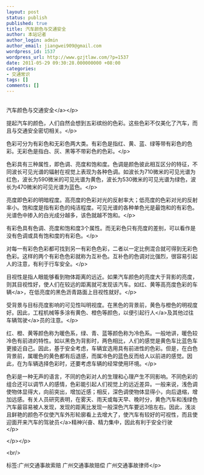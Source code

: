 ```yaml
---
layout: post
status: publish
published: true
title: 汽车颜色与交通安全
author: 本站记者
author_login: admin
author_email: jiangwei909@gmail.com
wordpress_id: 1537
wordpress_url: http://www.gzjtlaw.com/?p=1537
date: 2011-05-29 09:30:28.000000000 +08:00
categories:
- 交通常识
tags: []
comments: []
---
```

<p><p><br> 汽车颜色与<a>交通安全<&#47;a><&#47;p><p> 提起汽车的颜色，人们自然会想到五彩缤纷的色彩。这些色彩不仅美化了汽车，而且与交通安全密切相关。<&#47;p><p> 色彩可分为有彩色和无彩色两大类。有彩色是指红、黄、蓝、绿等带有彩色的色彩。无彩色是指白、灰、黑等不带彩色的色彩。<&#47;p><p> 色彩具有三种属性，即色调、亮度和饱和度。色调是颜色彼此相互区分的特征，不同波长可见光谱的辐射在视觉上表现为各种色调。如波长为710微米的可见光谱为红色，波长为590微米的可见光谱为黄色，波长为530微米的可见光谱为绿色，波长为470微米的可见光谱为蓝色。<&#47;p><p> 亮度即色彩的明暗程度。高亮度的色彩对光的反射率大；低亮度的色彩对光的反射率小。饱和度是指有彩色的纯洁程度。可见光谱的各种单色光是最饱和的有彩色。光谱色中掺入的白光成分越多，该色就越不饱和。<&#47;p><p> 有彩色具有色调、亮度和饱和度3个属性。而无彩色只有亮度的差别，可以看作是没有色调或具有饱和度的有彩色。<&#47;p><p> 对每一有彩色色彩都可找到另一有彩色色彩，二者以一定比例混合就可得到无彩色色彩。这样的两个有彩色色彩就称为互补色。互补色的色调对比强烈，很容易引起人的注意，有利于行车安全。<&#47;p><p> 目视性是指人眼能够看到物体距离的远近。如果汽车颜色的亮度大于背影的亮度，则其目视性好，使人们在较远的距离就可发现该汽车。如红、黄等高亮度色彩的<a>车辆<&#47;a>，在低亮度的黑色沥青路面上目视性就好。<&#47;p><p> 受背景与目标亮度影响的可见性叫明视度。在黑色的背景前，黄色与橙色的明视度好。因此，工程机械等多涂有黄色、橙色等颜色，以便引起<a>行人<&#47;a>及其他过往车辆<a>驾驶<&#47;a>员的注意。<&#47;p><p> 红、橙、黄等颜色称为暖色系，绿、青、蓝等颜色称为冷色系。一般地讲，暖色较冷色有前进的特性。如以黑色为背影时，两色相比，人们的感觉是黄色车比蓝色车更接近自己。因此，基于安全考虑，车辆宜选用具有前进性的色彩。但是，在白色背景前，属暖色的黄色都有后退感，而属冷色的蓝色反而给人以前进的感觉。因此，在为车辆选择色彩时，还要考虑车辆的经常使用环境。<&#47;p><p> 色彩是一种无声的语言，不同的色彩对人的生理和心理产生不同影响。不同色彩的组合还可以调节人的感情，色彩能引起人们视觉上的远近差异。一般来说，浅色调使物体显得大，向前突出，增加近感；相反，深色调使物体显得小，向后退缩，增加远感。有关人员研究表明，在雾天、雨天或每天早、晚时分，黄色汽车和浅绿色汽车最容易被人发现，发现的距离比发现一般深色汽车要远3倍左右。因此，浅淡且鲜艳的颜色不仅使汽车外形轮廓看上去增大了，使汽车有较好的可视性，而且使迎面开来汽车的<a>驾驶员<&#47;a>精神兴奋、精力集中，因此有利于安全行驶<br><&#47;p><p> <&#47;p><&#47;p><br&#47;><p>标签:广州交通事故索赔 广州交通事故赔偿 广州交通事故律师<&#47;p>
